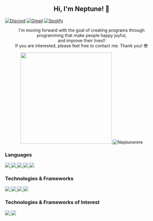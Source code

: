
<h2 align="center">Hi, I'm Neptune! 🔱</h2
<p dir="auto">
    <a href="https://discord.gg/6dtKKE4e" rel="nofollow"><img src="https://img.shields.io/badge/@hyeonmun-5865F2?logo=discord&amp;logoColor=white" alt="Discord" data-canonical-src="https://img.shields.io/badge/@hyeonmun-5865F2?logo=discord&amp;logoColor=white" style="max-width: 100%;"></a>
  <a href="mailto:neomunjeong@gmail.com"><img src="https://img.shields.io/badge/neomunjeong@gmail.com-D14836?logo=gmail&amp;logoColor=white" alt="Gmail" data-canonical-src="https://img.shields.io/badge/neomunjeong@gmail.com-D14836?logo=gmail&amp;logoColor=white" style="max-width: 100%;"></a>
  <a href="https://open.spotify.com/playlist/5bmq8c8piKs0AmYM8Tqc7v?si=de15b71923374b7f" rel="nofollow"><img src="https://camo.githubusercontent.com/35cbdda1977024e9aad0c845992c20d35fbd71e55b2d20bcd552d198d8c84bd3/68747470733a2f2f696d672e736869656c64732e696f2f62616467652f53706f746966795f506c61796c6973742d3165643736303f6c6f676f3d73706f74696679266c6f676f436f6c6f723d7768697465" alt="Spotify" data-canonical-src="https://img.shields.io/badge/Spotify_Playlist-1ed760?logo=spotify&amp;logoColor=white" style="max-width: 100%;"></a>
</p>

<p align="center">
  <div align="center">I'm moving forward with the goal of creating programs through programming that make people happy joyful,</div>
  <div align="center">and improve their lives!!</div>
  <div align="center">If you are interested, please feel free to contact me. Thank you! 😎</div>
</p>
<p align="center">
  
  <img src="https://github-production-user-asset-6210df.s3.amazonaws.com/134625031/280926836-76912e9d-862a-4034-88ca-37dcc42a1d33.gif" width="300"/>
  <img src="https://github-readme-stats.vercel.app/api/top-langs?username=Neptunerere&show_icons=true&locale=en&layout=compact" alt="Neptunerere" />
</p>
<h3>
    Languages
</h3>
<p>
    <a href="https://github.com/Neptunerere">
        <img src="https://img.shields.io/badge/PHP-000000?&logo=PHP&logoColor=777BB4">
    </a>
    <a href="https://github.com/Neptunerere">
        <img src="https://img.shields.io/badge/JAVA-000000?style=flat-square&logo=Java&logoColor=white">
    </a>
    <a href="https://github.com/Neptunerere">
        <img src="https://img.shields.io/badge/JAVASCRIPT-000000?&logo=javascript&logoColor=F7DF1E">
    </a>
    <a href="https://github.com/Neptunerere">
        <img src="https://img.shields.io/badge/TYPESCRIPT-000000?&logo=typescript&logoColor=3178C6">
    </a>
    <a href="https://github.com/Neptunerere">
        <img src="https://img.shields.io/badge/MYSQL-000000?&logo=mysql&logoColor=4479A1">
    </a>
</p>

<h3>
    Technologies & Frameworks
</h3>

<p>
    <a href="https://github.com/Neptunerere">
        <img src="https://img.shields.io/badge/LARAVEL-000000?&logo=laravel&logoColor=FF2D20">
    </a>
    <a href="https://github.com/Neptunerere">
        <img src="https://img.shields.io/badge/CODEIGNITER-000000?&logo=codeigniter&logoColor=EF4223">
    </a>
    <a href="https://github.com/Neptunerere">
        <img src="https://img.shields.io/badge/SPRING-000000?&logo=spring&logoColor=1BE04C">
    </a>
    <a href="https://github.com/Neptunerere">
        <img src="https://img.shields.io/badge/DOCKER-000000?&logo=docker&logoColor=2496ED">
    </a>
</p>

<h3>
  Technologies & Frameworks of Interest  
</h3>
<p>
    <a href="https://github.com/Neptunerere">
        <img src="https://img.shields.io/badge/Vue-000000?&logo=Vue.js&logoColor=777BB4">
    </a>
    <a href="https://github.com/Neptunerere">
        <img src="https://img.shields.io/badge/GO-000000?&logo=go&logoColor=00ADD8">
    </a>
</p>
